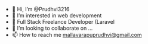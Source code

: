 - 👋 Hi, I’m @Prudhvi3216
- 👀 I’m interested in web development
- 🌱 Full Stack Freelance Developer (Laravel  
- 💞️ I’m looking to collaborate on ...
- 📫 How to reach me mallavarapuprudhvi@gmail.com

<!---
Prudhvi3216/Prudhvi3216 is a ✨ special ✨ repository because its `README.md` (this file) appears on your GitHub profile.
You can click the Preview link to take a look at your changes.
--->
